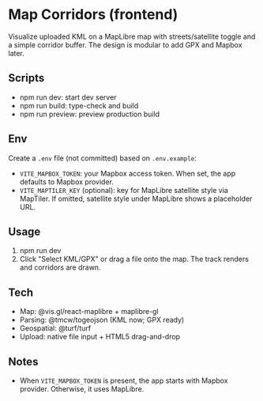 # Map Corridors (frontend)

Visualize uploaded KML on a MapLibre map with streets/satellite toggle and a simple corridor buffer. The design is modular to add GPX and Mapbox later.

## Scripts

- npm run dev: start dev server
- npm run build: type-check and build
- npm run preview: preview production build

## Env

Create a `.env` file (not committed) based on `.env.example`:

- `VITE_MAPBOX_TOKEN`: your Mapbox access token. When set, the app defaults to Mapbox provider.
- `VITE_MAPTILER_KEY` (optional): key for MapLibre satellite style via MapTiler. If omitted, satellite style under MapLibre shows a placeholder URL.

## Usage

1) npm run dev
2) Click "Select KML/GPX" or drag a file onto the map. The track renders and corridors are drawn.

## Tech

- Map: @vis.gl/react-maplibre + maplibre-gl
- Parsing: @tmcw/togeojson (KML now; GPX ready)
- Geospatial: @turf/turf
- Upload: native file input + HTML5 drag-and-drop

## Notes

- When `VITE_MAPBOX_TOKEN` is present, the app starts with Mapbox provider. Otherwise, it uses MapLibre.
